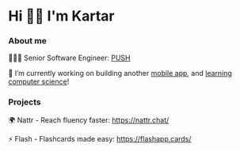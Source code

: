 #  Hi 👋🏽 I'm Kartar

### About me

💁🏽‍♀️ Senior Software Engineer: [PUSH](https://www.pushapp.co.uk/)

🔭 I’m currently working on building another [mobile app](https://nattr.chat/
), and [learning computer science](https://teachyourselfcs.com/)!

### Projects

🌍 Nattr - Reach fluency faster: https://nattr.chat/

⚡️ Flash - Flashcards made easy: https://flashapp.cards/

<!--
**ksinghj/ksinghj** is a ✨ _special_ ✨ repository because its `README.md` (this file) appears on your GitHub profile.

Here are some ideas to get you started:

- 🔭 I’m currently working on ...
- 🌱 I’m currently learning ...
- 👯 I’m looking to collaborate on ...
- 🤔 I’m looking for help with ...
- 💬 Ask me about ...
- 📫 How to reach me: ...
- ⚡ Fun fact: ...
-->
